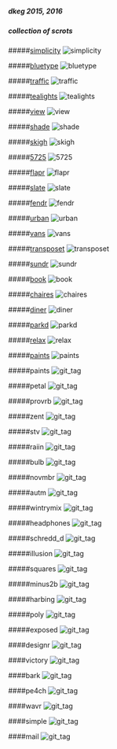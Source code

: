 ##### dkeg 2015, 2016
##### collection of scrots

#####[simplicity](captures/_simplicity.png)
![simplicity](captures/_simplicity.png)

#####[bluetype](captures/_bluetype.png)
![bluetype](captures/_bluetype.png)

#####[traffic](captures/_traffic.png)
![traffic](captures/_traffic.png)

#####[tealights](captures/_tealights.png)
![tealights](captures/_tealights.png)

#####[view](captures/_view.png)
![view](captures/_view.png)

#####[shade](captures/_shade.png)
![shade](captures/_shade.png)

#####[skigh](captures/_skigh.png)
![skigh](captures/_skigh.png)

#####[5725](captures/_5725.png)
![5725](captures/_5725.png)

#####[flapr](captures/_flapr.png)
![flapr](captures/_flapr.png)

#####[slate](captures/_slate.png)
![slate](captures/_slate.png)

#####[fendr](captures/_fendr.png)
![fendr](captures/_fendr.png)

#####[urban](captures/_urban.png)
![urban](captures/_urban.png)

#####[vans](captures/_vans.png)
![vans](captures/_vans.png)

#####[transposet](captures/_transposet.png)
![transposet](captures/_transposet.png)

#####[sundr](captures/_sundr.png)
![sundr](captures/_sundr.png)

#####[book](captures/_book.png)
![book](captures/_book.png)

#####[chaires](captures/_chaires.png)
![chaires](captures/_chaires.png)

#####[diner](captures/_diner.png)
![diner](captures/_diner.png)

#####[parkd](captures/_parkd.png)
![parkd](captures/_parkd.png)

#####[relax](captures/_relax.png)
![relax](captures/_relax.png)

#####[paints](../crayolo/blob/master/colors/paints)
![paints](captures/_paints.png)

#####paints
![git_tag](https://github.com/dkeg/scrots/blob/master/_paints.png)

#####petal
![git_tag](https://github.com/dkeg/scrots/blob/master/_petal.png)

#####provrb
![git_tag](https://github.com/dkeg/scrots/blob/master/_proberbial.png)

#####zent
![git_tag](https://github.com/dkeg/scrots/blob/master/_zent.png)

#####stv
![git_tag](https://github.com/dkeg/scrots/blob/master/_stv-again.png)

#####raiin
![git_tag](https://github.com/dkeg/scrots/blob/master/_raiin.png)

#####bulb
![git_tag](https://github.com/dkeg/scrots/blob/master/_bulb.png)

#####novmbr
![git_tag](https://github.com/dkeg/scrots/blob/master/_novmbr.png)

#####autm
![git_tag](https://github.com/dkeg/scrots/blob/master/_autm.png)

#####wintrymix
![git_tag](https://github.com/dkeg/scrots/blob/master/_wintrymix.png)

#####headphones 
![git_tag](https://github.com/dkeg/scrots/blob/master/_headphones.png)

#####schredd_d 
![git_tag](https://github.com/dkeg/scrots/blob/master/_schredd_d.png)

#####illusion 
![git_tag](https://github.com/dkeg/scrots/blob/master/_illusion.png)

#####squares 
![git_tag](https://github.com/dkeg/scrots/blob/master/_squares.png)

#####minus2b 
![git_tag](https://github.com/dkeg/scrots/blob/master/_minus2b.png)

#####harbing 
![git_tag](https://github.com/dkeg/scrots/blob/master/_harbing.png)

#####poly
![git_tag](https://github.com/dkeg/scrots/blob/master/_poly.png)

#####exposed
![git_tag](https://github.com/dkeg/scrots/blob/master/_exposed.png)

####designr
![git_tag](https://github.com/dkeg/scrots/blob/master/_designr.png)

####victory
![git_tag](https://github.com/dkeg/scrots/blob/master/_victory.png)

####bark
![git_tag](https://github.com/dkeg/scrots/blob/master/_bark.png)

####pe4ch
![git_tag](https://github.com/dkeg/scrots/blob/master/_pe4ch.png)

####wavr
![git_tag](https://github.com/dkeg/scrots/blob/master/_wavr.png)

####simple
![git_tag](https://github.com/dkeg/scrots/blob/master/_simple.png)

####mail
![git_tag](https://github.com/dkeg/scrots/blob/master/_mail.png)

